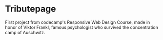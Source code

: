 # Tributepage

First project from codecamp's Responsive Web Design Course, made in honor of Viktor Frankl, famous psychologist who survived the concentration camp of Auschwitz.
